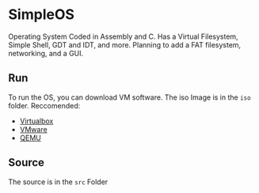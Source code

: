 # SimpleOS
 Operating System Coded in Assembly and C. Has a Virtual Filesystem, Simple Shell, GDT and IDT, and more. Planning to add a FAT filesystem, networking, and a GUI.

## Run
To run the OS, you can download VM software.
The iso Image is in the `iso` folder.
Reccomended:
- [Virtualbox](https://www.virtualbox.org/wiki/Downloads)
- [VMware](https://my.vmware.com/web/vmware/downloads/info/slug/desktop_end_user_computing/vmware_fusion/12_0)
- [QEMU](https://www.qemu.org)

## Source
The source is in the `src` Folder

